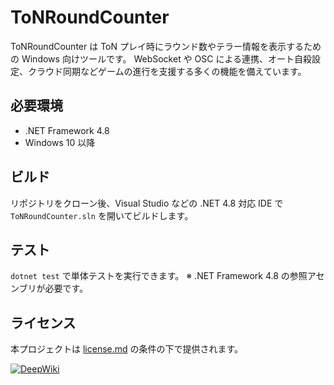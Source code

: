 # ToNRoundCounter

ToNRoundCounter は ToN プレイ時にラウンド数やテラー情報を表示するための Windows 向けツールです。
WebSocket や OSC による連携、オート自殺設定、クラウド同期などゲームの進行を支援する多くの機能を備えています。

## 必要環境
- .NET Framework 4.8
- Windows 10 以降

## ビルド
リポジトリをクローン後、Visual Studio などの .NET 4.8 対応 IDE で `ToNRoundCounter.sln` を開いてビルドします。

## テスト
`dotnet test` で単体テストを実行できます。
※ .NET Framework 4.8 の参照アセンブリが必要です。

## ライセンス
本プロジェクトは [license.md](license.md) の条件の下で提供されます。


[![DeepWiki](https://deepwiki.com/badge.svg)](https://deepwiki.com/lovetwice1012/ToNRoundCounter)
